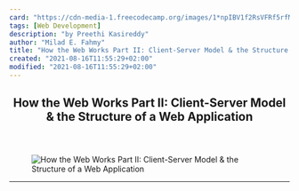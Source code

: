 ```yaml
---
card: "https://cdn-media-1.freecodecamp.org/images/1*npIBV1f2RsVFRf5rfMarzw.jpeg"
tags: [Web Development]
description: "by Preethi Kasireddy"
author: "Milad E. Fahmy"
title: "How the Web Works Part II: Client-Server Model & the Structure of a Web Application"
created: "2021-08-16T11:55:29+02:00"
modified: "2021-08-16T11:55:29+02:00"
---
```

<div class="site-wrapper">
<main id="site-main" class="site-main outer">
<div class="inner">
<article class="post-full post tag-web-development tag-tech tag-programming tag-design tag-technology ">
<header class="post-full-header">
<h1 class="post-full-title">How the Web Works Part II: Client-Server Model &amp; the Structure of a Web Application</h1>
</header>
<figure class="post-full-image">
<picture>
<source media="(max-width: 700px)" sizes="1px" srcset="data:image/gif;base64,R0lGODlhAQABAIAAAAAAAP///yH5BAEAAAAALAAAAAABAAEAAAIBRAA7 1w">
<source media="(min-width: 701px)" sizes="(max-width: 800px) 400px,
(max-width: 1170px) 700px,
1400px" srcset="https://cdn-media-1.freecodecamp.org/images/1*npIBV1f2RsVFRf5rfMarzw.jpeg 300w,
https://cdn-media-1.freecodecamp.org/images/1*npIBV1f2RsVFRf5rfMarzw.jpeg 600w,
https://cdn-media-1.freecodecamp.org/images/1*npIBV1f2RsVFRf5rfMarzw.jpeg 1000w,
https://cdn-media-1.freecodecamp.org/images/1*npIBV1f2RsVFRf5rfMarzw.jpeg 2000w">
<img onerror="this.style.display='none'" src="https://cdn-media-1.freecodecamp.org/images/1*npIBV1f2RsVFRf5rfMarzw.jpeg" alt="How the Web Works Part II: Client-Server Model &amp; the Structure of a Web Application">
</picture>
</figure>
<section class="post-full-content">
<div class="post-content medium-migrated-article">
</div>
<hr>
</section>
</article>
</div>
</main>
</div>
<!-- Google Tag Manager (noscript) -->
<!-- End Google Tag Manager (noscript) -->
